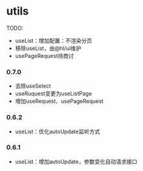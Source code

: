 # utils

TODO:

- useList：增加配置：不渲染分页
- 移除useList，由@hl/ui维护
- usePageRequest待商讨

### 0.7.0

- 去除useSelect
- useRuquest变更为useListPage
- 增加useRequest、usePageRequest

### 0.6.2

- useList：优化autoUpdate监听方式

### 0.6.1

- useList：增加autoUpdate，参数变化自动请求接口
